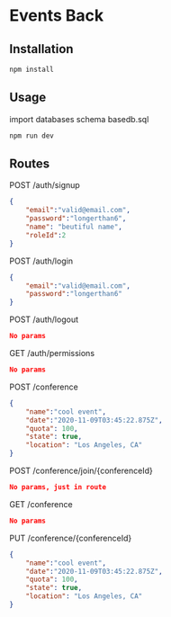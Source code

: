# Events Back
## Installation

```bash
npm install
```

## Usage

import databases schema basedb.sql

```bash
npm run dev
```

## Routes
POST /auth/signup
```json
{
	"email":"valid@email.com",
	"password":"longerthan6",
	"name": "beutiful name",
	"roleId":2 
}
```
POST /auth/login
```json
{
	"email":"valid@email.com",
	"password":"longerthan6"
}
```
POST /auth/logout
```json
No params
```
GET /auth/permissions
```json
No params
```
POST /conference
```json
{
	"name":"cool event",
	"date":"2020-11-09T03:45:22.875Z",
	"quota": 100,
	"state": true,
	"location": "Los Angeles, CA"
}
```
POST /conference/join/{conferenceId}
```json
No params, just in route
```
GET /conference
```json
No params
```
PUT /conference/{conferenceId}
```json
{
	"name":"cool event",
	"date":"2020-11-09T03:45:22.875Z",
	"quota": 100,
	"state": true,
	"location": "Los Angeles, CA"
}
```
